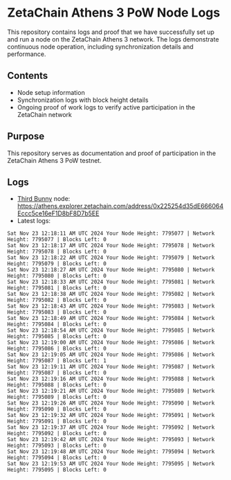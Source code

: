 # ZetaChain Athens 3 PoW Node Logs
This repository contains logs and proof that we have successfully set up and run a node on the ZetaChain Athens 3 network. The logs demonstrate continuous node operation, including synchronization details and performance.

## Contents
- Node setup information
- Synchronization logs with block height details
- Ongoing proof of work logs to verify active participation in the ZetaChain network

## Purpose
This repository serves as documentation and proof of participation in the ZetaChain Athens 3 PoW testnet.

## Logs

- [Third Bunny](https://thirdbunny.xyz/) node: https://athens.explorer.zetachain.com/address/0x225254d35dE666064Eccc5ce16eF1D8bF8D7b5EE
- Latest logs:
```
Sat Nov 23 12:18:11 AM UTC 2024 Your Node Height: 7795077 | Network Height: 7795077 | Blocks Left: 0
Sat Nov 23 12:18:17 AM UTC 2024 Your Node Height: 7795078 | Network Height: 7795078 | Blocks Left: 0
Sat Nov 23 12:18:22 AM UTC 2024 Your Node Height: 7795079 | Network Height: 7795079 | Blocks Left: 0
Sat Nov 23 12:18:27 AM UTC 2024 Your Node Height: 7795080 | Network Height: 7795080 | Blocks Left: 0
Sat Nov 23 12:18:33 AM UTC 2024 Your Node Height: 7795081 | Network Height: 7795081 | Blocks Left: 0
Sat Nov 23 12:18:38 AM UTC 2024 Your Node Height: 7795082 | Network Height: 7795082 | Blocks Left: 0
Sat Nov 23 12:18:43 AM UTC 2024 Your Node Height: 7795083 | Network Height: 7795083 | Blocks Left: 0
Sat Nov 23 12:18:49 AM UTC 2024 Your Node Height: 7795084 | Network Height: 7795084 | Blocks Left: 0
Sat Nov 23 12:18:54 AM UTC 2024 Your Node Height: 7795085 | Network Height: 7795085 | Blocks Left: 0
Sat Nov 23 12:19:00 AM UTC 2024 Your Node Height: 7795086 | Network Height: 7795086 | Blocks Left: 0
Sat Nov 23 12:19:05 AM UTC 2024 Your Node Height: 7795086 | Network Height: 7795087 | Blocks Left: 1
Sat Nov 23 12:19:11 AM UTC 2024 Your Node Height: 7795087 | Network Height: 7795087 | Blocks Left: 0
Sat Nov 23 12:19:16 AM UTC 2024 Your Node Height: 7795088 | Network Height: 7795088 | Blocks Left: 0
Sat Nov 23 12:19:21 AM UTC 2024 Your Node Height: 7795089 | Network Height: 7795089 | Blocks Left: 0
Sat Nov 23 12:19:26 AM UTC 2024 Your Node Height: 7795090 | Network Height: 7795090 | Blocks Left: 0
Sat Nov 23 12:19:32 AM UTC 2024 Your Node Height: 7795091 | Network Height: 7795091 | Blocks Left: 0
Sat Nov 23 12:19:37 AM UTC 2024 Your Node Height: 7795092 | Network Height: 7795092 | Blocks Left: 0
Sat Nov 23 12:19:42 AM UTC 2024 Your Node Height: 7795093 | Network Height: 7795093 | Blocks Left: 0
Sat Nov 23 12:19:48 AM UTC 2024 Your Node Height: 7795094 | Network Height: 7795094 | Blocks Left: 0
Sat Nov 23 12:19:53 AM UTC 2024 Your Node Height: 7795095 | Network Height: 7795095 | Blocks Left: 0
```

